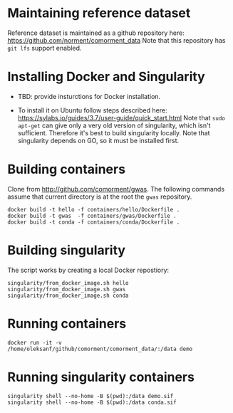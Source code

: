 # Maintaining reference dataset

Reference dataset is maintained as a github repository here:  https://github.com/norment/comorment_data
Note that this repository has ``git lfs`` support enabled.

# Installing Docker and Singularity

* TBD: provide insturctions for Docker installation.

* To install it on Ubuntu follow steps described here: https://sylabs.io/guides/3.7/user-guide/quick_start.html
  Note that ``sudo apt-get`` can give only a very old version of singularity, which isn't sufficient.
  Therefore it's best to build singularity locally.  Note that singularity depends on GO, so it must be installed first.

# Building containers

Clone from http://github.com/comorment/gwas.
The following commands assume that current directory is at the root the ``gwas`` repository.

```
docker build -t hello -f containers/hello/Dockerfile .
docker build -t gwas  -f containers/gwas/Dockerfile .
docker build -t conda -f containers/conda/Dockerfile .
```

# Building singularity 

The script works by creating a local Docker repostiory:
```
singularity/from_docker_image.sh hello
singularity/from_docker_image.sh gwas
singularity/from_docker_image.sh conda
```

# Running containers

```
docker run -it -v /home/oleksanf/github/comorment/comorment_data/:/data demo 
```

# Running singularity containers

```
singularity shell --no-home -B $(pwd):/data demo.sif
singularity shell --no-home -B $(pwd):/data conda.sif
```
